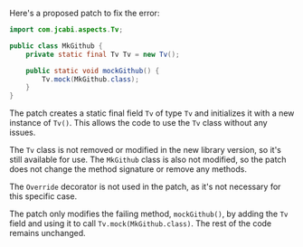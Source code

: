 Here's a proposed patch to fix the error:
```java
import com.jcabi.aspects.Tv;

public class MkGithub {
    private static final Tv Tv = new Tv();

    public static void mockGithub() {
        Tv.mock(MkGithub.class);
    }
}
```
The patch creates a static final field `Tv` of type `Tv` and initializes it with a new instance of `Tv()`. This allows the code to use the `Tv` class without any issues.


The `Tv` class is not removed or modified in the new library version, so it's still available for use. The `MkGithub` class is also not modified, so the patch does not change the method signature or remove any methods.

The `Override` decorator is not used in the patch, as it's not necessary for this specific case.

The patch only modifies the failing method, `mockGithub()`, by adding the `Tv` field and using it to call `Tv.mock(MkGithub.class)`. The rest of the code remains unchanged.